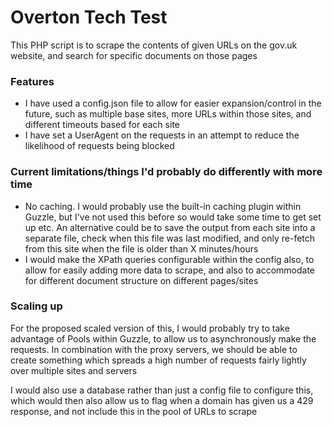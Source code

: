 # Overton Tech Test

This PHP script is to scrape the contents of given URLs on the gov.uk website, and search for specific documents on
those pages

### Features

- I have used a config.json file to allow for easier expansion/control in the future, such as multiple base sites, more
  URLs within those sites, and different timeouts based for each site
- I have set a UserAgent on the requests in an attempt to reduce the likelihood of requests being blocked

### Current limitations/things I'd probably do differently with more time

- No caching. I would probably use the built-in caching plugin within Guzzle, but I've not used this before so would
  take some time to get set up etc. An alternative could be to save the output from each site into a separate file,
  check when this file was last modified, and only re-fetch from this site when the file is older than X minutes/hours
- I would make the XPath queries configurable within the config also, to allow for easily adding more data to scrape,
  and also to accommodate for different document structure on different pages/sites

### Scaling up

For the proposed scaled version of this, I would probably try to take advantage of Pools within Guzzle, to allow us to
asynchronously make the requests. In combination with the proxy servers, we should be able to create something which
spreads a high number of requests fairly lightly over multiple sites and servers

I would also use a database rather than just a config file to configure this, which would then also allow us to flag
when a domain has given us a 429 response, and not include this in the pool of URLs to scrape